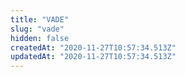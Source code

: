 ```yaml
---
title: "VADE"
slug: "vade"
hidden: false
createdAt: "2020-11-27T10:57:34.513Z"
updatedAt: "2020-11-27T10:57:34.513Z"
---
```

